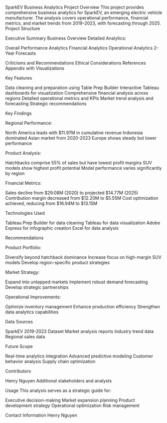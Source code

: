 SparkEV Business Analytics Project
Overview
This project provides comprehensive business analytics for SparkEV, an emerging electric vehicle manufacturer. The analysis covers operational performance, financial metrics, and market trends from 2019-2023, with forecasting through 2025.
Project Structure

Executive Summary
Business Overview
Detailed Analytics:

Overall Performance Analytics
Financial Analytics
Operational Analytics
2-Year Forecasts


Criticisms and Recommendations
Ethical Considerations
References
Appendix with Visualizations

Key Features

Data cleaning and preparation using Table Prep Builder
Interactive Tableau dashboards for visualization
Comprehensive financial analysis across regions
Detailed operational metrics and KPIs
Market trend analysis and forecasting
Strategic recommendations

Key Findings

Regional Performance:

North America leads with $11.97M in cumulative revenue
Indonesia dominated Asian market from 2020-2023
Europe shows steady but lower performance


Product Analysis:

Hatchbacks comprise 55% of sales but have lowest profit margins
SUV models show highest profit potential
Model performance varies significantly by region


Financial Metrics:

Sales decline from $29.08M (2020) to projected $14.77M (2025)
Contribution margin decreased from $12.20M to $5.55M
Cost optimization achieved, reducing from $16.94M to $13.15M



Technologies Used

Tableau Prep Builder for data cleaning
Tableau for data visualization
Adobe Express for infographic creation
Excel for data analysis

Recommendations

Product Portfolio:

Diversify beyond hatchback dominance
Increase focus on high-margin SUV models
Develop region-specific product strategies


Market Strategy:

Expand into untapped markets
Implement robust demand forecasting
Develop strategic partnerships


Operational Improvements:

Optimize inventory management
Enhance production efficiency
Strengthen data analytics capabilities



Data Sources

SparkEV 2019-2023 Dataset
Market analysis reports
Industry trend data
Regional sales data

Future Scope

Real-time analytics integration
Advanced predictive modeling
Customer behavior analysis
Supply chain optimization

Contributors

Henry Nguyen
Additional stakeholders and analysts

Usage
This analysis serves as a strategic guide for:

Executive decision-making
Market expansion planning
Product development strategy
Operational optimization
Risk management

Contact Information
Henry Nguyen

